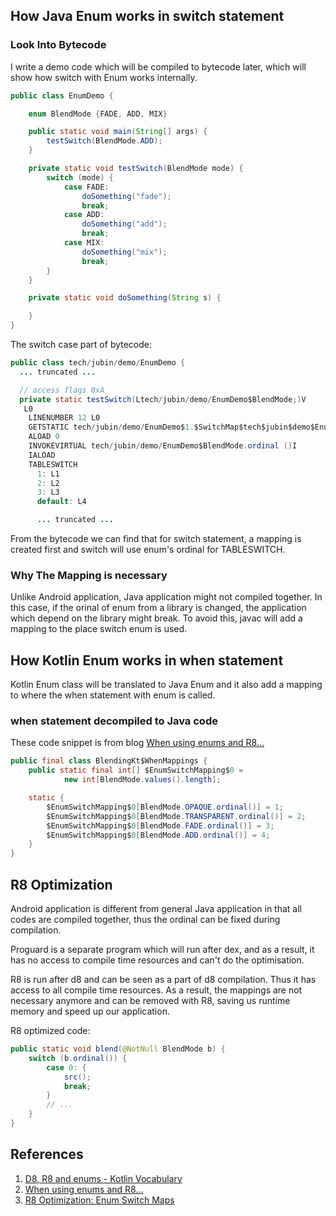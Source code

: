 ## How Java Enum works in switch statement
### Look Into Bytecode
I write a demo code which will be compiled to bytecode later, which will show how switch with Enum works internally.
```Java
public class EnumDemo {

    enum BlendMode {FADE, ADD, MIX}

    public static void main(String[] args) {
        testSwitch(BlendMode.ADD);
    }

    private static void testSwitch(BlendMode mode) {
        switch (mode) {
            case FADE:
                doSomething("fade");
                break;
            case ADD:
                doSomething("add");
                break;
            case MIX:
                doSomething("mix");
                break;
        }
    }

    private static void doSomething(String s) {

    }
}
```
The switch case part of bytecode:
```Java bytecode
public class tech/jubin/demo/EnumDemo {
  ... truncated ...

  // access flags 0xA
  private static testSwitch(Ltech/jubin/demo/EnumDemo$BlendMode;)V
   L0
    LINENUMBER 12 L0
    GETSTATIC tech/jubin/demo/EnumDemo$1.$SwitchMap$tech$jubin$demo$EnumDemo$BlendMode : [I
    ALOAD 0
    INVOKEVIRTUAL tech/jubin/demo/EnumDemo$BlendMode.ordinal ()I
    IALOAD
    TABLESWITCH
      1: L1
      2: L2
      3: L3
      default: L4

      ... truncated ...
```
From the bytecode we can find that for switch statement, a mapping is created first and switch will use enum's ordinal for TABLESWITCH.

### Why The Mapping is necessary
Unlike Android application, Java application might not compiled together. In this case, if the orinal of enum from a library is changed, the application which depend on the library might break. To avoid this, javac will add a mapping to the place switch enum is used.


## How Kotlin Enum works in when statement
Kotlin Enum class will be translated to Java Enum and it also add a mapping to where the when statement with enum is called.

### when statement decompiled to Java code
These code snippet is from blog [When using enums and R8…](https://medium.com/androiddevelopers/when-using-enums-and-r8-3f8f314c0a13)
``` Java
public final class BlendingKt$WhenMappings {
    public static final int[] $EnumSwitchMapping$0 =
            new int[BlendMode.values().length];

    static {
        $EnumSwitchMapping$0[BlendMode.OPAQUE.ordinal()] = 1;
        $EnumSwitchMapping$0[BlendMode.TRANSPARENT.ordinal()] = 2;
        $EnumSwitchMapping$0[BlendMode.FADE.ordinal()] = 3;
        $EnumSwitchMapping$0[BlendMode.ADD.ordinal()] = 4;
    }
}
```

## R8 Optimization
Android application is different from general Java application in that all codes are compiled together, thus the ordinal can be fixed during compilation.

Proguard is a separate program which will run after dex, and as a result, it has no access to compile time resources and can't do the optimisation.

R8 is run after d8 and can be seen as a part of d8 compilation. Thus it has access to all compile time resources. As a result, the mappings are not necessary anymore and can be removed with R8, saving us runtime memory and speed up our application.

R8 optimized code:
```Java
public static void blend(@NotNull BlendMode b) {
    switch (b.ordinal()) {
        case 0: {
            src();
            break;
        }
        // ...
    }
}
```

## References
1. [D8, R8 and enums - Kotlin Vocabulary](https://www.youtube.com/watch?v=lTo03M2HzFY&list=PLWz5rJ2EKKc_T0fSZc9obnmnWcjvmJdw_&index=3)
2. [When using enums and R8…](https://medium.com/androiddevelopers/when-using-enums-and-r8-3f8f314c0a13)
3. [R8 Optimization: Enum Switch Maps](https://jakewharton.com/r8-optimization-enum-switch-maps/)
